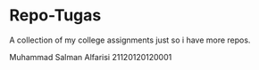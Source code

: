 # Repo-Tugas
A collection of my college assignments just so i have more repos.

Muhammad Salman Alfarisi
21120120120001
